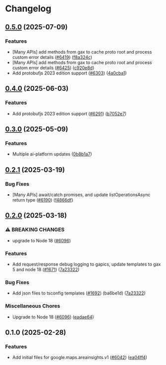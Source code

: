 # Changelog

## [0.5.0](https://github.com/googleapis/google-cloud-node/compare/areainsights-v0.4.0...areainsights-v0.5.0) (2025-07-09)


### Features

* [Many APIs] add methods from gax to cache proto root and process custom error details ([#6419](https://github.com/googleapis/google-cloud-node/issues/6419)) ([f8a324c](https://github.com/googleapis/google-cloud-node/commit/f8a324ca5c3bc0f730e4ed67d9407c44f2414936))
* [Many APIs] add methods from gax to cache proto root and process custom error details ([#6425](https://github.com/googleapis/google-cloud-node/issues/6425)) ([c920e8d](https://github.com/googleapis/google-cloud-node/commit/c920e8d0d43be81fc171bc5f7d59800b66b830b8))
* Add protobufjs 2023 edition support ([#6303](https://github.com/googleapis/google-cloud-node/issues/6303)) ([4a0cba1](https://github.com/googleapis/google-cloud-node/commit/4a0cba1e41a9aeb9c15ad31487ef013c8277cfef))

## [0.4.0](https://github.com/googleapis/google-cloud-node/compare/areainsights-v0.3.0...areainsights-v0.4.0) (2025-06-03)


### Features

* Add protobufjs 2023 edition support ([#6291](https://github.com/googleapis/google-cloud-node/issues/6291)) ([b7052e7](https://github.com/googleapis/google-cloud-node/commit/b7052e7df5bc607a577ed9b122ab50f43112b676))

## [0.3.0](https://github.com/googleapis/google-cloud-node/compare/areainsights-v0.2.1...areainsights-v0.3.0) (2025-05-09)


### Features

* Multiple ai-platform updates ([0b8b1a7](https://github.com/googleapis/google-cloud-node/commit/0b8b1a75f33bdf94000321d239834b9b10757862))

## [0.2.1](https://github.com/googleapis/google-cloud-node/compare/areainsights-v0.2.0...areainsights-v0.2.1) (2025-03-19)


### Bug Fixes

* [Many APIs] await/catch promises, and update listOperationsAsync return type ([#6190](https://github.com/googleapis/google-cloud-node/issues/6190)) ([f4866df](https://github.com/googleapis/google-cloud-node/commit/f4866dfa6ab481163150f54928a9857d2dfef948))

## [0.2.0](https://github.com/googleapis/google-cloud-node/compare/areainsights-v0.1.0...areainsights-v0.2.0) (2025-03-18)


### ⚠ BREAKING CHANGES

* upgrade to Node 18 ([#6096](https://github.com/googleapis/google-cloud-node/issues/6096))

### Features

* Add request/response debug logging to gapics, update templates to gax 5 and node 18 ([#1671](https://github.com/googleapis/google-cloud-node/issues/1671)) ([7a23322](https://github.com/googleapis/google-cloud-node/commit/7a23322530b610eec2fe4c18fe1854048f31c811))


### Bug Fixes

* Add json files to tsconfig templates ([#1692](https://github.com/googleapis/google-cloud-node/issues/1692)) (ba6be1d) ([7a23322](https://github.com/googleapis/google-cloud-node/commit/7a23322530b610eec2fe4c18fe1854048f31c811))


### Miscellaneous Chores

* Upgrade to Node 18 ([#6096](https://github.com/googleapis/google-cloud-node/issues/6096)) ([eadae64](https://github.com/googleapis/google-cloud-node/commit/eadae64d54e07aa2c65097ea52e65008d4e87436))

## 0.1.0 (2025-02-28)


### Features

* Add initial files for google.maps.areainsights.v1 ([#6042](https://github.com/googleapis/google-cloud-node/issues/6042)) ([ea04ff4](https://github.com/googleapis/google-cloud-node/commit/ea04ff4128386abfebf1d4de3688d1c4ccde8a5b))
